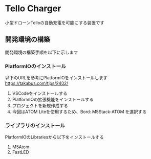 # Tello Charger

小型ドローンTelloの自動充電を可能にする装置です

## 開発環境の構築

開発環境の構築手順を以下に示します

### PlatformIOのインストール

以下のURLを参考にPlatformIOをインストールします\
<https://takabus.com/tips/2402/>

1. VSCodeをインストールする
1. PlatformIOの拡張機能をインストールする
1. プロジェクトを新規作成する
1. 今回はATOM Liteを使用するため、Bord: M5Stack-ATOM を選択する

### ライブラリのインストール

PlatformIOのLibrariesから以下をインストールする

1. M5Atom
1. FastLED

